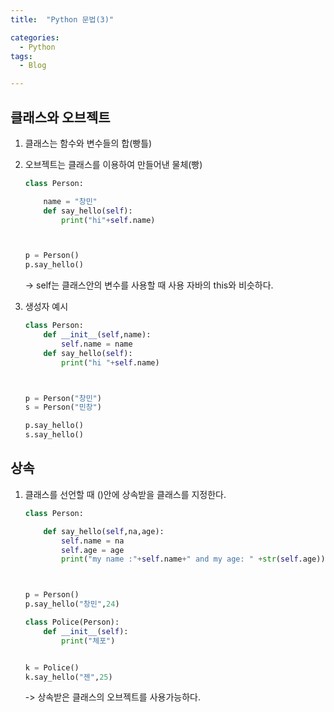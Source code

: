 ```yaml
---
title:  "Python 문법(3)"

categories:
  - Python
tags:
  - Blog

---
```


## 클래스와 오브젝트

1. 클래스는 함수와 변수들의 합(빵틀)

2. 오브젝트는 클래스를 이용하여 만들어낸 물체(빵)


    ```python
    class Person:

        name = "창민"
        def say_hello(self):
            print("hi"+self.name)



    p = Person()
    p.say_hello()
    ```
    -> self는 클래스안의 변수를 사용할 때 사용 자바의 this와 비슷하다.

3. 생성자 예시

    ```python
    class Person:
        def __init__(self,name):
            self.name = name
        def say_hello(self):
            print("hi "+self.name)



    p = Person("창민")
    s = Person("민창")

    p.say_hello()
    s.say_hello()
    ```

## 상속

1. 클래스를 선언할 때 ()안에 상속받을 클래스를 지정한다.

    ```python
    class Person:

        def say_hello(self,na,age):
            self.name = na
            self.age = age
            print("my name :"+self.name+" and my age: " +str(self.age))



    p = Person()
    p.say_hello("창민",24)

    class Police(Person):
        def __init__(self):
            print("체포")


    k = Police()
    k.say_hello("젠",25)
    ```
    -> 상속받은 클래스의 오브젝트를 사용가능하다.

